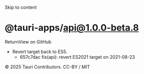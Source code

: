 Skip to content
# @tauri-apps/api@1.0.0-beta.8
ReturnView on GitHub
  * Revert target back to ES5. 
    * 657c7dac fix(api): revert ES2021 target on 2021-08-23


© 2025 Tauri Contributors. CC-BY / MIT
